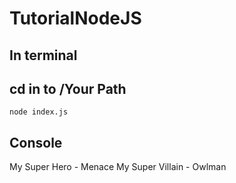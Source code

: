 # TutorialNodeJS

In terminal
---------------------------------------
cd in to /Your Path
---------------------------------------
    node index.js

Console
---------------------------------------
My Super Hero - Menace
My Super Villain - Owlman
